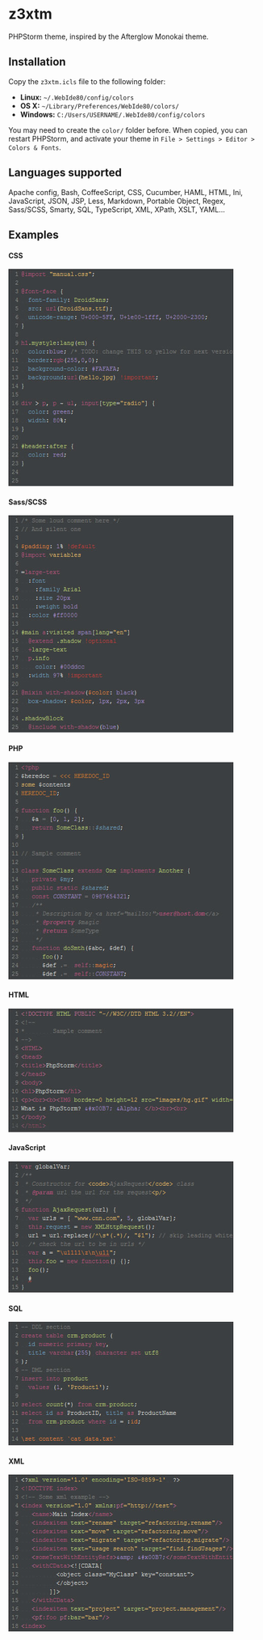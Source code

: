 # z3xtm
PHPStorm theme, inspired by the Afterglow Monokai theme.

## Installation
Copy the `z3xtm.icls` file to the following folder:
- **Linux:** `~/.WebIde80/config/colors`
- **OS X:** `~/Library/Preferences/WebIde80/colors/`
- **Windows:** `C:/Users/USERNAME/.WebIde80/config/colors`

You may need to create the `color/` folder before.
When copied, you can restart PHPStorm, and activate your theme in `File > Settings > Editor > Colors & Fonts`.

## Languages supported
Apache config, Bash, CoffeeScript, CSS, Cucumber, HAML, HTML, Ini, JavaScript, JSON, JSP, Less, Markdown, Portable Object, Regex, Sass/SCSS, Smarty, SQL, TypeScript, XML, XPath, XSLT, YAML...

## Examples
#### CSS
![CSS](https://raw.githubusercontent.com/zessx/z3xtm-phpstorm/master/images/css.jpg)

#### Sass/SCSS
![Sass/SCSS](https://raw.githubusercontent.com/zessx/z3xtm-phpstorm/master/images/sass.jpg)

#### PHP
![PHP](https://raw.githubusercontent.com/zessx/z3xtm-phpstorm/master/images/php.jpg)

#### HTML
![HTML](https://raw.githubusercontent.com/zessx/z3xtm-phpstorm/master/images/html.jpg)

#### JavaScript
![JavaScript](https://raw.githubusercontent.com/zessx/z3xtm-phpstorm/master/images/js.jpg)

#### SQL
![SQL](https://raw.githubusercontent.com/zessx/z3xtm-phpstorm/master/images/sql.jpg)

#### XML
![XML](https://raw.githubusercontent.com/zessx/z3xtm-phpstorm/master/images/xml.jpg)